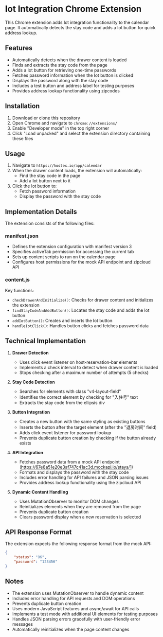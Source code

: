 # Iot Integration Chrome Extension

This Chrome extension adds Iot integration functionality to the calendar page. It automatically detects the stay code and adds a Iot button for quick address lookup.

## Features

- Automatically detects when the drawer content is loaded
- Finds and extracts the stay code from the page
- Adds a Iot button for retrieving one-time passwords
- Fetches password information when the Iot button is clicked
- Displays the password along with the stay code
- Includes a test button and address label for testing purposes
- Provides address lookup functionality using zipcodes

## Installation

1. Download or clone this repository
2. Open Chrome and navigate to `chrome://extensions/`
3. Enable "Developer mode" in the top right corner
4. Click "Load unpacked" and select the extension directory containing these files

## Usage

1. Navigate to `https://hostex.io/app/calendar`
2. When the drawer content loads, the extension will automatically:
   - Find the stay code in the page
   - Add a Iot button next to it
3. Click the Iot button to:
   - Fetch password information
   - Display the password with the stay code

## Implementation Details

The extension consists of the following files:

### manifest.json
- Defines the extension configuration with manifest version 3
- Specifies activeTab permission for accessing the current tab
- Sets up content scripts to run on the calendar page
- Configures host permissions for the mock API endpoint and zipcloud API

### content.js
Key functions:
- `checkDrawerAndInitialize()`: Checks for drawer content and initializes the extension
- `findStayCodeAndAddButton()`: Locates the stay code and adds the Iot button
- `addIotButton()`: Creates and inserts the Iot button
- `handleIotClick()`: Handles button clicks and fetches password data

## Technical Implementation

1. **Drawer Detection**
   - Uses click event listener on host-reservation-bar elements
   - Implements a check interval to detect when drawer content is loaded
   - Stops checking after a maximum number of attempts (5 checks)

2. **Stay Code Detection**
   - Searches for elements with class "v4-layout-field"
   - Identifies the correct element by checking for "入住号" text
   - Extracts the stay code from the ellipsis div

3. **Button Integration**
   - Creates a new button with the same styling as existing buttons
   - Inserts the button after the target element (after the "退房时间" field)
   - Adds click event listener for password lookup
   - Prevents duplicate button creation by checking if the button already exists

4. **API Integration**
   - Fetches password data from a mock API endpoint (https://67e8a51e20e3af747c41ac3d.mockapi.io/stays/1)
   - Formats and displays the password with the stay code
   - Includes error handling for API failures and JSON parsing issues
   - Provides address lookup functionality using the zipcloud API

5. **Dynamic Content Handling**
   - Uses MutationObserver to monitor DOM changes
   - Reinitializes elements when they are removed from the page
   - Prevents duplicate button creation
   - Clears password display when a new reservation is selected

## API Response Format

The extension expects the following response format from the mock API:

```json
{
    "status": "OK",
    "password": "123456"
}
```

## Notes

- The extension uses MutationObserver to handle dynamic content
- Includes error handling for API requests and DOM operations
- Prevents duplicate button creation
- Uses modern JavaScript features and async/await for API calls
- Implements a test mode with additional UI elements for testing purposes
- Handles JSON parsing errors gracefully with user-friendly error messages
- Automatically reinitializes when the page content changes

